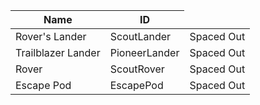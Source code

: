 <table>
    <thead>
        <th data-sort-default>Name</th>
        <th>ID</th>
    </thead>
        <tr>
            <td>Rover's Lander</td>
            <td>ScoutLander</td>
            <td>Spaced Out</td>
        </tr>
        <tr>
            <td>Trailblazer Lander</td>
            <td>PioneerLander</td>
            <td>Spaced Out</td>
        </tr>
        <tr>
            <td>Rover</td>
            <td>ScoutRover</td>
            <td>Spaced Out</td>
        </tr>
        <tr>
            <td>Escape Pod</td>
            <td>EscapePod</td>
            <td>Spaced Out</td>
        </tr>
</table>
